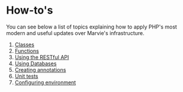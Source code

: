 How-to's
========

You can see below a list of topics explaining how to apply PHP's most modern and useful updates over Marvie's infrastructure.

1. [Classes](examples/classes.md)
2. [Functions](examples/functions.md)
3. [Using the RESTful API](examples/restful.md)
4. [Using Databases](examples/database.md)
5. [Creating annotations](examples/annotations.md)
6. [Unit tests](examples/tests.md)
7. [Configuring environment](examples/configuration.md)